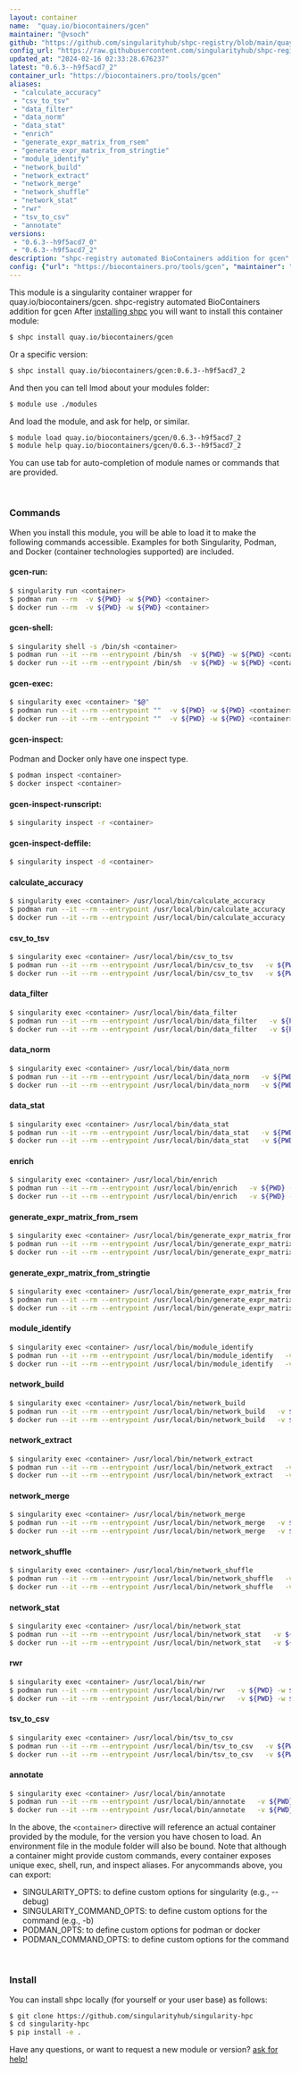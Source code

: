 ```yaml
---
layout: container
name:  "quay.io/biocontainers/gcen"
maintainer: "@vsoch"
github: "https://github.com/singularityhub/shpc-registry/blob/main/quay.io/biocontainers/gcen/container.yaml"
config_url: "https://raw.githubusercontent.com/singularityhub/shpc-registry/main/quay.io/biocontainers/gcen/container.yaml"
updated_at: "2024-02-16 02:33:28.676237"
latest: "0.6.3--h9f5acd7_2"
container_url: "https://biocontainers.pro/tools/gcen"
aliases:
 - "calculate_accuracy"
 - "csv_to_tsv"
 - "data_filter"
 - "data_norm"
 - "data_stat"
 - "enrich"
 - "generate_expr_matrix_from_rsem"
 - "generate_expr_matrix_from_stringtie"
 - "module_identify"
 - "network_build"
 - "network_extract"
 - "network_merge"
 - "network_shuffle"
 - "network_stat"
 - "rwr"
 - "tsv_to_csv"
 - "annotate"
versions:
 - "0.6.3--h9f5acd7_0"
 - "0.6.3--h9f5acd7_2"
description: "shpc-registry automated BioContainers addition for gcen"
config: {"url": "https://biocontainers.pro/tools/gcen", "maintainer": "@vsoch", "description": "shpc-registry automated BioContainers addition for gcen", "latest": {"0.6.3--h9f5acd7_2": "sha256:4b66c90b6d6e32c76fe78910a12022920783e4b096afc1434511f91f28c5cf17"}, "tags": {"0.6.3--h9f5acd7_0": "sha256:d8e0e085dbb0f2570b06a487f583fe402d603db541f22651e7915e1a6a5bae95", "0.6.3--h9f5acd7_2": "sha256:4b66c90b6d6e32c76fe78910a12022920783e4b096afc1434511f91f28c5cf17"}, "docker": "quay.io/biocontainers/gcen", "aliases": {"calculate_accuracy": "/usr/local/bin/calculate_accuracy", "csv_to_tsv": "/usr/local/bin/csv_to_tsv", "data_filter": "/usr/local/bin/data_filter", "data_norm": "/usr/local/bin/data_norm", "data_stat": "/usr/local/bin/data_stat", "enrich": "/usr/local/bin/enrich", "generate_expr_matrix_from_rsem": "/usr/local/bin/generate_expr_matrix_from_rsem", "generate_expr_matrix_from_stringtie": "/usr/local/bin/generate_expr_matrix_from_stringtie", "module_identify": "/usr/local/bin/module_identify", "network_build": "/usr/local/bin/network_build", "network_extract": "/usr/local/bin/network_extract", "network_merge": "/usr/local/bin/network_merge", "network_shuffle": "/usr/local/bin/network_shuffle", "network_stat": "/usr/local/bin/network_stat", "rwr": "/usr/local/bin/rwr", "tsv_to_csv": "/usr/local/bin/tsv_to_csv", "annotate": "/usr/local/bin/annotate"}}
---
```


This module is a singularity container wrapper for quay.io/biocontainers/gcen.
shpc-registry automated BioContainers addition for gcen
After [installing shpc](#install) you will want to install this container module:


```bash
$ shpc install quay.io/biocontainers/gcen
```

Or a specific version:

```bash
$ shpc install quay.io/biocontainers/gcen:0.6.3--h9f5acd7_2
```

And then you can tell lmod about your modules folder:

```bash
$ module use ./modules
```

And load the module, and ask for help, or similar.

```bash
$ module load quay.io/biocontainers/gcen/0.6.3--h9f5acd7_2
$ module help quay.io/biocontainers/gcen/0.6.3--h9f5acd7_2
```

You can use tab for auto-completion of module names or commands that are provided.

<br>

### Commands

When you install this module, you will be able to load it to make the following commands accessible.
Examples for both Singularity, Podman, and Docker (container technologies supported) are included.

#### gcen-run:

```bash
$ singularity run <container>
$ podman run --rm  -v ${PWD} -w ${PWD} <container>
$ docker run --rm  -v ${PWD} -w ${PWD} <container>
```

#### gcen-shell:

```bash
$ singularity shell -s /bin/sh <container>
$ podman run --it --rm --entrypoint /bin/sh  -v ${PWD} -w ${PWD} <container>
$ docker run --it --rm --entrypoint /bin/sh  -v ${PWD} -w ${PWD} <container>
```

#### gcen-exec:

```bash
$ singularity exec <container> "$@"
$ podman run --it --rm --entrypoint ""  -v ${PWD} -w ${PWD} <container> "$@"
$ docker run --it --rm --entrypoint ""  -v ${PWD} -w ${PWD} <container> "$@"
```

#### gcen-inspect:

Podman and Docker only have one inspect type.

```bash
$ podman inspect <container>
$ docker inspect <container>
```

#### gcen-inspect-runscript:

```bash
$ singularity inspect -r <container>
```

#### gcen-inspect-deffile:

```bash
$ singularity inspect -d <container>
```


#### calculate_accuracy

```bash
$ singularity exec <container> /usr/local/bin/calculate_accuracy
$ podman run --it --rm --entrypoint /usr/local/bin/calculate_accuracy   -v ${PWD} -w ${PWD} <container> -c " $@"
$ docker run --it --rm --entrypoint /usr/local/bin/calculate_accuracy   -v ${PWD} -w ${PWD} <container> -c " $@"
```


#### csv_to_tsv

```bash
$ singularity exec <container> /usr/local/bin/csv_to_tsv
$ podman run --it --rm --entrypoint /usr/local/bin/csv_to_tsv   -v ${PWD} -w ${PWD} <container> -c " $@"
$ docker run --it --rm --entrypoint /usr/local/bin/csv_to_tsv   -v ${PWD} -w ${PWD} <container> -c " $@"
```


#### data_filter

```bash
$ singularity exec <container> /usr/local/bin/data_filter
$ podman run --it --rm --entrypoint /usr/local/bin/data_filter   -v ${PWD} -w ${PWD} <container> -c " $@"
$ docker run --it --rm --entrypoint /usr/local/bin/data_filter   -v ${PWD} -w ${PWD} <container> -c " $@"
```


#### data_norm

```bash
$ singularity exec <container> /usr/local/bin/data_norm
$ podman run --it --rm --entrypoint /usr/local/bin/data_norm   -v ${PWD} -w ${PWD} <container> -c " $@"
$ docker run --it --rm --entrypoint /usr/local/bin/data_norm   -v ${PWD} -w ${PWD} <container> -c " $@"
```


#### data_stat

```bash
$ singularity exec <container> /usr/local/bin/data_stat
$ podman run --it --rm --entrypoint /usr/local/bin/data_stat   -v ${PWD} -w ${PWD} <container> -c " $@"
$ docker run --it --rm --entrypoint /usr/local/bin/data_stat   -v ${PWD} -w ${PWD} <container> -c " $@"
```


#### enrich

```bash
$ singularity exec <container> /usr/local/bin/enrich
$ podman run --it --rm --entrypoint /usr/local/bin/enrich   -v ${PWD} -w ${PWD} <container> -c " $@"
$ docker run --it --rm --entrypoint /usr/local/bin/enrich   -v ${PWD} -w ${PWD} <container> -c " $@"
```


#### generate_expr_matrix_from_rsem

```bash
$ singularity exec <container> /usr/local/bin/generate_expr_matrix_from_rsem
$ podman run --it --rm --entrypoint /usr/local/bin/generate_expr_matrix_from_rsem   -v ${PWD} -w ${PWD} <container> -c " $@"
$ docker run --it --rm --entrypoint /usr/local/bin/generate_expr_matrix_from_rsem   -v ${PWD} -w ${PWD} <container> -c " $@"
```


#### generate_expr_matrix_from_stringtie

```bash
$ singularity exec <container> /usr/local/bin/generate_expr_matrix_from_stringtie
$ podman run --it --rm --entrypoint /usr/local/bin/generate_expr_matrix_from_stringtie   -v ${PWD} -w ${PWD} <container> -c " $@"
$ docker run --it --rm --entrypoint /usr/local/bin/generate_expr_matrix_from_stringtie   -v ${PWD} -w ${PWD} <container> -c " $@"
```


#### module_identify

```bash
$ singularity exec <container> /usr/local/bin/module_identify
$ podman run --it --rm --entrypoint /usr/local/bin/module_identify   -v ${PWD} -w ${PWD} <container> -c " $@"
$ docker run --it --rm --entrypoint /usr/local/bin/module_identify   -v ${PWD} -w ${PWD} <container> -c " $@"
```


#### network_build

```bash
$ singularity exec <container> /usr/local/bin/network_build
$ podman run --it --rm --entrypoint /usr/local/bin/network_build   -v ${PWD} -w ${PWD} <container> -c " $@"
$ docker run --it --rm --entrypoint /usr/local/bin/network_build   -v ${PWD} -w ${PWD} <container> -c " $@"
```


#### network_extract

```bash
$ singularity exec <container> /usr/local/bin/network_extract
$ podman run --it --rm --entrypoint /usr/local/bin/network_extract   -v ${PWD} -w ${PWD} <container> -c " $@"
$ docker run --it --rm --entrypoint /usr/local/bin/network_extract   -v ${PWD} -w ${PWD} <container> -c " $@"
```


#### network_merge

```bash
$ singularity exec <container> /usr/local/bin/network_merge
$ podman run --it --rm --entrypoint /usr/local/bin/network_merge   -v ${PWD} -w ${PWD} <container> -c " $@"
$ docker run --it --rm --entrypoint /usr/local/bin/network_merge   -v ${PWD} -w ${PWD} <container> -c " $@"
```


#### network_shuffle

```bash
$ singularity exec <container> /usr/local/bin/network_shuffle
$ podman run --it --rm --entrypoint /usr/local/bin/network_shuffle   -v ${PWD} -w ${PWD} <container> -c " $@"
$ docker run --it --rm --entrypoint /usr/local/bin/network_shuffle   -v ${PWD} -w ${PWD} <container> -c " $@"
```


#### network_stat

```bash
$ singularity exec <container> /usr/local/bin/network_stat
$ podman run --it --rm --entrypoint /usr/local/bin/network_stat   -v ${PWD} -w ${PWD} <container> -c " $@"
$ docker run --it --rm --entrypoint /usr/local/bin/network_stat   -v ${PWD} -w ${PWD} <container> -c " $@"
```


#### rwr

```bash
$ singularity exec <container> /usr/local/bin/rwr
$ podman run --it --rm --entrypoint /usr/local/bin/rwr   -v ${PWD} -w ${PWD} <container> -c " $@"
$ docker run --it --rm --entrypoint /usr/local/bin/rwr   -v ${PWD} -w ${PWD} <container> -c " $@"
```


#### tsv_to_csv

```bash
$ singularity exec <container> /usr/local/bin/tsv_to_csv
$ podman run --it --rm --entrypoint /usr/local/bin/tsv_to_csv   -v ${PWD} -w ${PWD} <container> -c " $@"
$ docker run --it --rm --entrypoint /usr/local/bin/tsv_to_csv   -v ${PWD} -w ${PWD} <container> -c " $@"
```


#### annotate

```bash
$ singularity exec <container> /usr/local/bin/annotate
$ podman run --it --rm --entrypoint /usr/local/bin/annotate   -v ${PWD} -w ${PWD} <container> -c " $@"
$ docker run --it --rm --entrypoint /usr/local/bin/annotate   -v ${PWD} -w ${PWD} <container> -c " $@"
```



In the above, the `<container>` directive will reference an actual container provided
by the module, for the version you have chosen to load. An environment file in the
module folder will also be bound. Note that although a container
might provide custom commands, every container exposes unique exec, shell, run, and
inspect aliases. For anycommands above, you can export:

 - SINGULARITY_OPTS: to define custom options for singularity (e.g., --debug)
 - SINGULARITY_COMMAND_OPTS: to define custom options for the command (e.g., -b)
 - PODMAN_OPTS: to define custom options for podman or docker
 - PODMAN_COMMAND_OPTS: to define custom options for the command

<br>

### Install

You can install shpc locally (for yourself or your user base) as follows:

```bash
$ git clone https://github.com/singularityhub/singularity-hpc
$ cd singularity-hpc
$ pip install -e .
```

Have any questions, or want to request a new module or version? [ask for help!](https://github.com/singularityhub/singularity-hpc/issues)